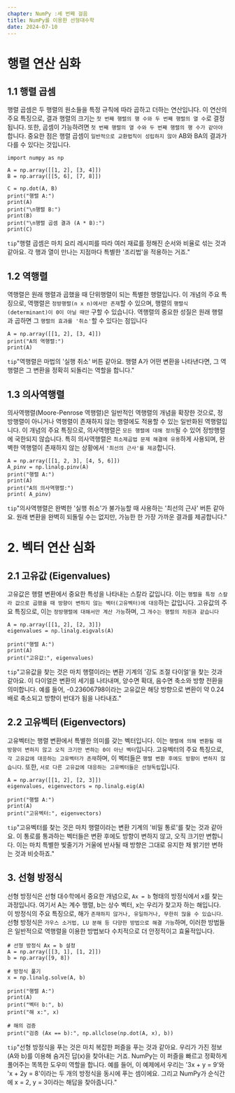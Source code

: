 ```yaml
---
chapter: NumPy :세 번째 걸음
title: NumPy를 이용한 선형대수학
date: 2024-07-10
---
```

# 행렬 연산 심화

## 1.1 행렬 곱셈

행렬 곱셈은 두 행렬의 원소들을 특정 규칙에 따라 곱하고 더하는 연산입니다. 이 연산의 주요 특징으로, 결과 행렬의 크기는 `첫 번째 행렬의 행 수와 두 번째 행렬의 열 수`로 결정됩니다. 또한, 곱셈이 가능하려면 `첫 번째 행렬의 열 수와 두 번째 행렬의 행 수가 같아야` 합니다. 중요한 점은 행렬 곱셈이 `일반적으로 교환법칙이 성립하지 않아` AB와 BA의 결과가 다를 수 있다는 것입니다.

```python-exec
import numpy as np

A = np.array([[1, 2], [3, 4]])
B = np.array([[5, 6], [7, 8]])

C = np.dot(A, B)
print("행렬 A:")
print(A)
print("\n행렬 B:")
print(B)
print("\n행렬 곱셈 결과 (A * B):")
print(C)

```

`tip`"행렬 곱셈은 마치 요리 레시피를 따라 여러 재료를 정해진 순서와 비율로 섞는 것과 같아요. 각 행과 열이 만나는 지점마다 특별한 '조리법'을 적용하는 거죠."

## 1.2 역행렬

역행렬은 원래 행렬과 곱했을 때 단위행렬이 되는 특별한 행렬입니다. 이 개념의 주요 특징으로, 역행렬은 `정방행렬(n x n)에서만 존재`할 수 있으며, 행렬의 `행렬식(determinant)이 0이 아닐 때만` 구할 수 있습니다. 역행렬의 중요한 성질은 원래 행렬과 곱하면 그 `행렬의 효과를 '취소'`할 수 있다는 점입니다

```python-exec
A = np.array([[1, 2], [3, 4]])
print("A의 역행렬:")
print(A)
```

`tip`"역행렬은 마법의 '실행 취소' 버튼 같아요. 행렬 A가 어떤 변환을 나타낸다면, 그 역행렬은 그 변환을 정확히 되돌리는 역할을 합니다."

## 1.3 의사역행렬

의사역행렬(Moore-Penrose 역행렬)은 일반적인 역행렬의 개념을 확장한 것으로, 정방행렬이 아니거나 역행렬이 존재하지 않는 행렬에도 적용할 수 있는 일반화된 역행렬입니다. 이 개념의 주요 특징으로, 의사역행렬은 `모든 행렬에 대해 정의`될 수 있어 정방행렬에 국한되지 않습니다. 특히 의사역행렬은 `최소제곱법 문제 해결에 유용`하게 사용되며, 완벽한 역행렬이 존재하지 않는 상황에서 `'최선의 근사'를 제공`합니다.

```python-exec
A = np.array([[1, 2, 3], [4, 5, 6]])
A_pinv = np.linalg.pinv(A)
print("행렬 A:")
print(A)
print("A의 의사역행렬:")
print( A_pinv)
```

`tip`"의사역행렬은 완벽한 '실행 취소'가 불가능할 때 사용하는 '최선의 근사' 버튼 같아요. 원래 변환을 완벽히 되돌릴 수는 없지만, 가능한 한 가장 가까운 결과를 제공합니다."

# 2. 벡터 연산 심화

## 2.1 고유값 (Eigenvalues)

고유값은 행렬 변환에서 중요한 특성을 나타내는 스칼라 값입니다. 이는 `행렬을 특정 스칼라 값으로 곱했을 때 방향이 변하지 않는 벡터(고유벡터)에 대응`하는 값입니다. 고유값의 주요 특징으로, 이는 `정방행렬에 대해서만 계산 가능`하며, 그 `개수는 행렬의 차원과 같습니다`

```python-exec
A = np.array([[1, 2], [2, 3]])
eigenvalues = np.linalg.eigvals(A)

print("행렬 A:")
print(A)
print("고유값:", eigenvalues)
```

`tip`"고유값을 찾는 것은 마치 행렬이라는 변환 기계의 '강도 조절 다이얼'을 찾는 것과 같아요. 이 다이얼은 변환의 세기를 나타내며, 양수면 확대, 음수면 축소와 방향 전환을 의미합니다. 예를 들어, -0.23606798이라는 고유값은 해당 방향으로 변환이 약 0.24배로 축소되고 방향이 반대가 됨을 나타내죠."

## 2.2 고유벡터 (Eigenvectors)

고유벡터는 행렬 변환에서 특별한 의미를 갖는 벡터입니다. 이는 `행렬에 의해 변환될 때 방향이 변하지 않고 오직 크기만 변하는 0이 아닌 벡터`입니다. 고유벡터의 주요 특징으로, `각 고유값에 대응하는 고유벡터가 존재`하며, 이 벡터들은 `행렬 변환 후에도 방향이 변하지 않습니다`. 또한, `서로 다른 고유값에 대응하는 고유벡터들은 선형독립`입니다.

```python-exec
A = np.array([[1, 2], [2, 3]])
eigenvalues, eigenvectors = np.linalg.eig(A)

print("행렬 A:")
print(A)
print("고유벡터:", eigenvectors)

```

`tip`"고유벡터를 찾는 것은 마치 행렬이라는 변환 기계의 '비밀 통로'를 찾는 것과 같아요. 이 통로를 통과하는 벡터들은 변환 후에도 방향이 변하지 않고, 오직 크기만 변합니다. 이는 마치 특별한 빛줄기가 거울에 반사될 때 방향은 그대로 유지한 채 밝기만 변하는 것과 비슷하죠."

## 3. 선형 방정식

선형 방정식은 선형 대수학에서 중요한 개념으로, `Ax = b` 형태의 방정식에서 x를 찾는 과정입니다. 여기서 A는 계수 행렬, b는 상수 벡터, x는 우리가 찾고자 하는 해입니다. 이 방정식의 주요 특징으로, 해가 `존재하지 않거나, 유일하거나, 무한히 많을 수 있습니다`. 선형 방정식은 `가우스 소거법, LU 분해 등 다양한 방법으로 해결 가능`하며, 이러한 방법들은 일반적으로 역행렬을 이용한 방법보다 수치적으로 더 안정적이고 효율적입니다.

```python-exec
# 선형 방정식 Ax = b 설정
A = np.array([[3, 1], [1, 2]])
b = np.array([9, 8])

# 방정식 풀기
x = np.linalg.solve(A, b)

print("행렬 A:")
print(A)
print("벡터 b:", b)
print("해 x:", x)

# 해의 검증
print("검증 (Ax == b):", np.allclose(np.dot(A, x), b))

```

`tip`"선형 방정식을 푸는 것은 마치 복잡한 퍼즐을 푸는 것과 같아요. 우리가 가진 정보(A와 b)를 이용해 숨겨진 답(x)을 찾아내는 거죠. NumPy는 이 퍼즐을 빠르고 정확하게 풀어주는 똑똑한 도우미 역할을 합니다. 예를 들어, 이 예제에서 우리는 '3x + y = 9'와 'x + 2y = 8'이라는 두 개의 방정식을 동시에 푸는 셈이에요. 그리고 NumPy가 순식간에 x = 2, y = 3이라는 해답을 찾아줍니다."